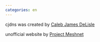 ```yaml
---
categories: en
---
```

cjdns was created by [Caleb James DeLisle](https://github.com/cjdelisle)

unofficial website by [Project Meshnet](https://projectmeshnet.org/)
